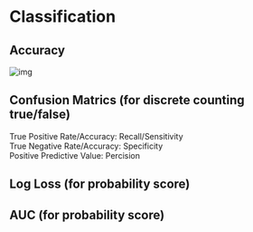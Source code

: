 Classification
==============

Accuracy
--------
![img](https://wikimedia.org/api/rest_v1/media/math/render/svg/be4377041f6e6226f0235bcc163db409f146090f)


Confusion Matrics (for discrete counting true/false)
-----------------


True Positive Rate/Accuracy: Recall/Sensitivity  
True Negative Rate/Accuracy: Specificity  
Positive Predictive Value: Percision

Log Loss (for probability score)
------------------------------

AUC (for probability score)
--------------------------

